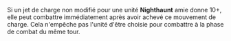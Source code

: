 Si un jet de charge non modifié pour une unité **Nighthaunt** amie donne 10+, elle peut combattre immédiatement après avoir achevé ce mouvement de charge. Cela n'empêche pas l'unité d'être choisie pour combattre à la phase de combat du même tour. 